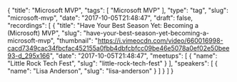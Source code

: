 {
  "title": "Microsoft MVP",
  "tags": [
    "Microsoft MVP"
  ],
  "type": "tag",
  "slug": "microsoft-mvp",
  "date": "2017-10-05T21:48:47",
  "draft": false,
  "recordings": [
    {
      "title": "Have Your Best Season Yet: Becoming a (Microsoft) MVP",
      "slug": "have-your-best-season-yet-becoming-a-microsoft-mvp",
      "thumbnail": "https://i.vimeocdn.com/video/660016998-cacd7349cac34fbcfac452155a0fbb4dbfcbfcc09be46e5078a0ef02e50bee93-d_295x166",
      "date": "2017-10-05T21:48:47",
      "meetups": [
        {
          "name": "Little Rock Tech Fest",
          "slug": "little-rock-tech-fest"
        }
      ],
      "speakers": [
        {
          "name": "Lisa Anderson",
          "slug": "lisa-anderson"
        }
      ]
    }
  ]
}